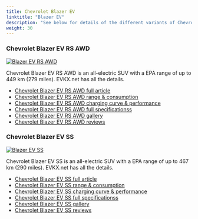 ```yaml
---
title: Chevrolet Blazer EV
linktitle: "Blazer EV"
description: "See below for details of the different variants of Chevrolet Blazer EV"
weight: 30
---
```

### Chevrolet Blazer EV RS AWD

<a href="blazer_ev_rs_awd/"><img src="https://media.evkx.net/multimedia/models/chevrolet/blazer_ev/blazer_ev_rs_awd/main_1_st.jpg" class="img-fluid" alt="Blazer EV RS AWD" ></a>

Chevrolet Blazer EV RS AWD is an all-electric SUV with a EPA range of up to 449 km (279 miles). EVKX.net has all the details. 

- [Chevrolet Blazer EV RS AWD full article](blazer_ev_rs_awd/)
- [Chevrolet Blazer EV RS AWD range & consumption](blazer_ev_rs_awd/rangeandconsumption)
- [Chevrolet Blazer EV RS AWD charging curve & performance](blazer_ev_rs_awd/chargingcurve)
- [Chevrolet Blazer EV RS AWD full specificationss](blazer_ev_rs_awd/specifications)
- [Chevrolet Blazer EV RS AWD gallery](blazer_ev_rs_awd/gallery)
- [Chevrolet Blazer EV RS AWD reviews](blazer_ev_rs_awd/reviews)

### Chevrolet Blazer EV SS

<a href="blazer_ev_ss/"><img src="https://media.evkx.net/multimedia/models/chevrolet/blazer_ev/blazer_ev_ss/main_1_st.jpg" class="img-fluid" alt="Blazer EV SS" ></a>

Chevrolet Blazer EV SS is an all-electric SUV with a EPA range of up to 467 km (290 miles). EVKX.net has all the details. 

- [Chevrolet Blazer EV SS full article](blazer_ev_ss/)
- [Chevrolet Blazer EV SS range & consumption](blazer_ev_ss/rangeandconsumption)
- [Chevrolet Blazer EV SS charging curve & performance](blazer_ev_ss/chargingcurve)
- [Chevrolet Blazer EV SS full specificationss](blazer_ev_ss/specifications)
- [Chevrolet Blazer EV SS gallery](blazer_ev_ss/gallery)
- [Chevrolet Blazer EV SS reviews](blazer_ev_ss/reviews)

